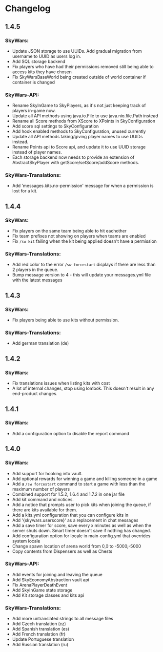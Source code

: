 Changelog
=========

1.4.5
-----

### SkyWars:
* Update JSON storage to use UUIDs. Add gradual migration from username to UUID as users log in.
* Add SQL storage backend
* Fix players who have had their permissions removed still being able to access kits they have chosen
* Fix SkyWarsBaseWorld being created outside of world container if container is changed

### SkyWars-API:
* Rename SkyInGame to SkyPlayers, as it's not just keeping track of players in-game now.
* Update all API methods using java.io.File to use java.nio.file.Path instead
* Rename all Score methods from XScore to XPoints in SkyConfiguration
* Add score sql settings to SkyConfiguration
* Add hook enabled methods to SkyConfiguration, unused currently
* Update all API methods taking/giving player names to use UUIDs instead.
* Rename Points api to Score api, and update it to use UUID storage instead of player names.
* Each storage backend now needs to provide an extension of AbstractSkyPlayer with getScore/setScore/addScore methods.

### SkyWars-Translations:
* Add 'messages.kits.no-permission' message for when a permission is lost for a kit.

1.4.4
-----

### SkyWars:
* Fix players on the same team being able to hit eachother
* Fix team prefixes not showing on players when teams are enabled
* Fix `/sw kit` failing when the kit being applied doesn't have a permission

### SkyWars-Translations:
* Add red color to the error `/sw forcestart` displays if there are less than 2 players in the queue.
* Bump message version to 4 - this will update your messages.yml file with the latest messages

1.4.3
-----

### SkyWars:
* Fix players being able to use kits without permission.

### SkyWars-Translations:
* Add german translation (de)

1.4.2
-----

### SkyWars:
* Fix translations issues when listing kits with cost
* A lot of internal changes, stop using lombok. This doesn't result in any end-product changes.

1.4.1
-----

### SkyWars:
* Add a configuration option to disable the report command

1.4.0
-----

### SkyWars:
* Add support for hooking into vault.
 * Add optional rewards for winning a game and killing someone in a game
* Add a `/sw forcestart` command to start a game with less than the maximum number of players
* Combined support for 1.5.2, 1.6.4 and 1.7.2 in one jar file
* Add kit command and notices.
 * Add a notice that prompts user to pick kits when joining the queue, if there are kits available for them.
 * Add a kits.yml configuration that you can configure kits in
 * Add '{skywars.userscore}' as a replacement in chat messages
* Add a save timer for score, save every x minutes as well as when the server shuts down. Smart timer doesn't save if nothing has changed.
* Add configuration option for locale in main-config.yml that overrides system locale
* Change spawn location of arena world from 0,0 to -5000,-5000
* Copy contents from Dispensers as well as Chests

### SkyWars-API:
* Add events for joining and leaving the queue
* Add SkyEconomyAbstraction vault api
* Fix ArenaPlayerDeathEvent
* Add SkyInGame state storage
* Add Kit storage classes and kits api

### SkyWars-Translations:
* Add more untranslated strings to all message files
* Add Czech translation (cz)
* Add Spanish translation (es)
* Add French translation (fr)
* Update Portuguese translation
* Add Russian translation (ru)
